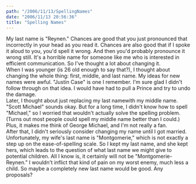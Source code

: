 ```yaml
---
path: "/2006/11/13/SpellingNames" 
date: "2006/11/13 20:56:36" 
title: "Spelling Names" 
---
```

My last name is "Reynen." Chances are good that you just pronounced that incorrectly in your head as you read it. Chances are also good that if I spoke it aloud to you, you'd spell it wrong. And then you'd probably pronounce it wrong still. It's a horrible name for someone like me who is interested in efficient communication. So I've thought a lot about changing it.<br>When I was younger (is 26 old enough to say that?), I thought about changing the whole thing: first, middle, and last name. My ideas for new names were awful. "Justin Case" is one I remember. I'm sure glad I didn't follow through on that idea. I would have had to pull a Prince and try to undo the damage.<br>Later, I thought about just replacing my last namewith my middle name. "Scott Michael" sounds okay. But for a long time, I didn't know how to spell "Michael," so I worried that wouldn't actually solve the spelling problem. (Turns out most people could spell my middle name better than I could.) Plus, it makes me think of George Michael, and I'm not really a fan.<br>After that, I didn't seriously consider changing my name until I got married. Unfortunately, my wife's last name is "Montgomerie," which is not exactly a step up on the ease-of-spelling scale. So I kept my last name, and she kept hers, which leads to the question of what last name we might give to potential children. All I know is, it certainly will not be "Montgomerie-Reynen." I wouldn't inflict that kind of pain on my worst enemy, much less a child. So maybe a completely new last name would be good. Any proposals?